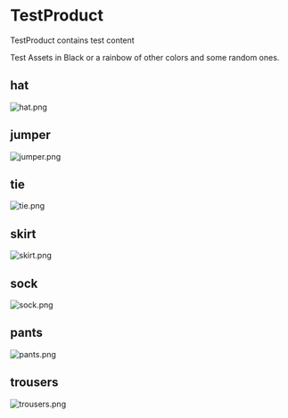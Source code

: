 # TestProduct
TestProduct contains test content

Test Assets in Black or a rainbow of other colors and some random ones.

## hat
![hat.png](https://nanjizal.github.io/TestProduct/assets/hat.png)

## jumper
![jumper.png](https://nanjizal.github.io/TestProduct/assets/jumper.png)

## tie
![tie.png](https://nanjizal.github.io/TestProduct/assets/tie.png)

## skirt
![skirt.png](https://nanjizal.github.io/TestProduct/assets/skirt.png)

## sock
![sock.png](https://nanjizal.github.io/TestProduct/assets/sock.png)

## pants
![pants.png](https://nanjizal.github.io/TestProduct/assets/pants.png)

## trousers
![trousers.png](https://nanjizal.github.io/TestProduct/assets/trousers.png)
